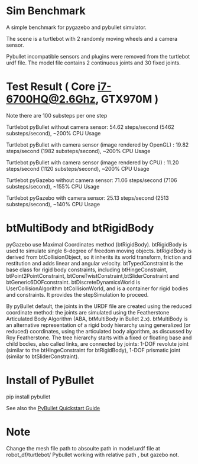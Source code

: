 # Sim Benchmark

A simple benchmark for pygazebo and pybullet simulator.


The scene is a turtlebot with 2 randomly moving wheels and a camera sensor. 

Pybullet incompatible sensors and plugins were removed from the turtlebot urdf file. The model file contains 2 continuous joints and 30 fixed joints.

# Test Result  ( Core i7-6700HQ@2.6Ghz, GTX970M )
Note there are 100 substeps per one step

Turtlebot pyBullet without camera sensor:
54.62 steps/second (5462 substeps/second), ~200% CPU Usage

Turtlebot pyBullet with camera sensor (image rendered by OpenGL) :
19.82 steps/second (1982 substeps/second), ~200% CPU Usage

Turtlebot pyBullet with camera sensor (image rendered by CPU) :
11.20 steps/second (1120 substeps/second), ~200% CPU Usage


Turtlebot pyGazebo without camera sensor:
71.06 steps/second (7106 substeps/second), ~155% CPU Usage

Turtlebot pyGazebo with camera sensor:
25.13 steps/second (2513 substeps/second), ~140% CPU Usage



# btMultiBody and btRigidBody

pyGazebo use Maximal Coordinates method (btRigidBody). btRigidBody is used to simulate single 6-degree of freedom moving objects. btRigidBody is derived from btCollisionObject, so it inherits its world transform, friction and restitution
and adds linear and angular velocity. btTypedConstraint is the base class for rigid body constraints, including btHingeConstraint, btPoint2PointConstraint, btConeTwistConstraint,btSliderConstraint and btGeneric6DOFconstraint. btDiscreteDynamicsWorld is UserCollisionAlgorithm btCollisionWorld, and
is a container for rigid bodies and constraints. It provides the stepSimulation to
proceed.

By pyBullet default, the joints in the URDF file are created using the reduced coordinate method: the joints are simulated using the Featherstone Articulated Body Algorithm (ABA, btMultiBody in Bullet 2.x). btMultiBody is an alternative representation of a rigid body hierarchy using generalized (or reduced) coordinates, using the articulated body algorithm, as discussed by Roy Featherstone. The tree hierarchy starts with a fixed or floating base and child bodies, also called links, are connected by joints: 1-DOF revolute joint (similar to the btHingeConstraint for btRigidBody), 1-DOF prismatic joint (similar to btSliderConstraint).


# Install of PyBullet

pip install pybullet

See also the [PyBullet Quickstart Guide](https://docs.google.com/document/d/10sXEhzFRSnvFcl3XxNGhnD4N2SedqwdAvK3dsihxVUA/edit#heading=h.2ye70wns7io3)

# Note
Change the mesh file path to absoulte path in model.urdf file at robot_df/turtlebot/
Pybullet working with relative path , but gazebo not.

